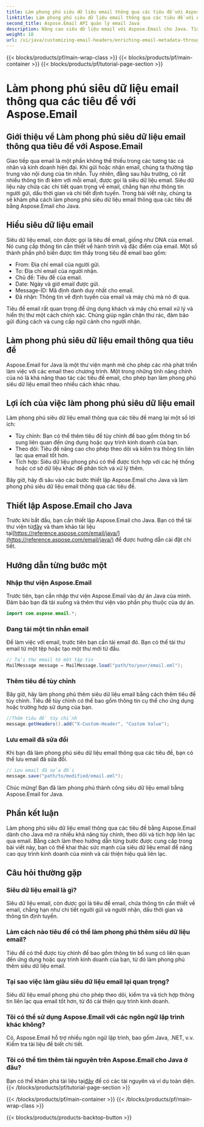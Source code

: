 ```yaml
---
title: Làm phong phú siêu dữ liệu email thông qua các tiêu đề với Aspose.Email
linktitle: Làm phong phú siêu dữ liệu email thông qua các tiêu đề với Aspose.Email
second_title: Aspose.Email API quản lý email Java
description: Nâng cao siêu dữ liệu email với Aspose.Email cho Java. Tìm hiểu cách làm phong phú tiêu đề email để cải thiện khả năng theo dõi và tùy chỉnh với Aspose.Email.
weight: 18
url: /vi/java/customizing-email-headers/enriching-email-metadata-through-headers/
---
```


{{< blocks/products/pf/main-wrap-class >}}
{{< blocks/products/pf/main-container >}}
{{< blocks/products/pf/tutorial-page-section >}}

# Làm phong phú siêu dữ liệu email thông qua các tiêu đề với Aspose.Email


## Giới thiệu về Làm phong phú siêu dữ liệu email thông qua tiêu đề với Aspose.Email

Giao tiếp qua email là một phần không thể thiếu trong các tương tác cá nhân và kinh doanh hiện đại. Khi gửi hoặc nhận email, chúng ta thường tập trung vào nội dung của tin nhắn. Tuy nhiên, đằng sau hậu trường, có rất nhiều thông tin đi kèm với mỗi email, được gọi là siêu dữ liệu email. Siêu dữ liệu này chứa các chi tiết quan trọng về email, chẳng hạn như thông tin người gửi, dấu thời gian và chi tiết định tuyến. Trong bài viết này, chúng ta sẽ khám phá cách làm phong phú siêu dữ liệu email thông qua các tiêu đề bằng Aspose.Email cho Java.

## Hiểu siêu dữ liệu email

Siêu dữ liệu email, còn được gọi là tiêu đề email, giống như DNA của email. Nó cung cấp thông tin cần thiết về hành trình và đặc điểm của email. Một số thành phần phổ biến được tìm thấy trong tiêu đề email bao gồm:

- From: Địa chỉ email của người gửi.
- To: Địa chỉ email của người nhận.
- Chủ đề: Tiêu đề của email.
- Date: Ngày và giờ email được gửi.
- Message-ID: Mã định danh duy nhất cho email.
- Đã nhận: Thông tin về định tuyến của email và máy chủ mà nó đi qua.

Tiêu đề email rất quan trọng để ứng dụng khách và máy chủ email xử lý và hiển thị thư một cách chính xác. Chúng giúp ngăn chặn thư rác, đảm bảo gửi đúng cách và cung cấp ngữ cảnh cho người nhận.

## Làm phong phú siêu dữ liệu email thông qua tiêu đề

Aspose.Email for Java là một thư viện mạnh mẽ cho phép các nhà phát triển làm việc với các email theo chương trình. Một trong những tính năng chính của nó là khả năng thao tác các tiêu đề email, cho phép bạn làm phong phú siêu dữ liệu email theo nhiều cách khác nhau.

## Lợi ích của việc làm phong phú siêu dữ liệu email

Làm phong phú siêu dữ liệu email thông qua các tiêu đề mang lại một số lợi ích:

- Tùy chỉnh: Bạn có thể thêm tiêu đề tùy chỉnh để bao gồm thông tin bổ sung liên quan đến ứng dụng hoặc quy trình kinh doanh của bạn.
- Theo dõi: Tiêu đề nâng cao cho phép theo dõi và kiểm tra thông tin liên lạc qua email tốt hơn.
- Tích hợp: Siêu dữ liệu phong phú có thể được tích hợp với các hệ thống hoặc cơ sở dữ liệu khác để phân tích và xử lý thêm.

Bây giờ, hãy đi sâu vào các bước thiết lập Aspose.Email cho Java và làm phong phú siêu dữ liệu email thông qua các tiêu đề.

## Thiết lập Aspose.Email cho Java

 Trước khi bắt đầu, bạn cần thiết lập Aspose.Email cho Java. Bạn có thể tải thư viện từ[đây](https://releases.aspose.com/email/java/) và tham khảo tài liệu tại[https://reference.aspose.com/email/java/](https://reference.aspose.com/email/java/) để được hướng dẫn cài đặt chi tiết.

## Hướng dẫn từng bước một

### Nhập thư viện Aspose.Email

Trước tiên, bạn cần nhập thư viện Aspose.Email vào dự án Java của mình. Đảm bảo bạn đã tải xuống và thêm thư viện vào phần phụ thuộc của dự án.

```java
import com.aspose.email.*;
```

### Đang tải một tin nhắn email

Để làm việc với email, trước tiên bạn cần tải email đó. Bạn có thể tải thư email từ một tệp hoặc tạo một thư mới từ đầu.

```java
// Tải thư email từ một tập tin
MailMessage message = MailMessage.load("path/to/your/email.eml");
```

### Thêm tiêu đề tùy chỉnh

Bây giờ, hãy làm phong phú thêm siêu dữ liệu email bằng cách thêm tiêu đề tùy chỉnh. Tiêu đề tùy chỉnh có thể bao gồm thông tin cụ thể cho ứng dụng hoặc trường hợp sử dụng của bạn.

```java
//Thêm tiêu đề tùy chỉnh
message.getHeaders().add("X-Custom-Header", "Custom Value");
```

### Lưu email đã sửa đổi

Khi bạn đã làm phong phú siêu dữ liệu email thông qua các tiêu đề, bạn có thể lưu email đã sửa đổi.

```java
// Lưu email đã sửa đổi
message.save("path/to/modified/email.eml");
```

Chúc mừng! Bạn đã làm phong phú thành công siêu dữ liệu email bằng Aspose.Email for Java.

## Phần kết luận

Làm phong phú siêu dữ liệu email thông qua các tiêu đề bằng Aspose.Email dành cho Java mở ra nhiều khả năng tùy chỉnh, theo dõi và tích hợp liên lạc qua email. Bằng cách làm theo hướng dẫn từng bước được cung cấp trong bài viết này, bạn có thể khai thác sức mạnh của siêu dữ liệu email để nâng cao quy trình kinh doanh của mình và cải thiện hiệu quả liên lạc.

## Câu hỏi thường gặp

### Siêu dữ liệu email là gì?

Siêu dữ liệu email, còn được gọi là tiêu đề email, chứa thông tin cần thiết về email, chẳng hạn như chi tiết người gửi và người nhận, dấu thời gian và thông tin định tuyến.

### Làm cách nào tiêu đề có thể làm phong phú thêm siêu dữ liệu email?

Tiêu đề có thể được tùy chỉnh để bao gồm thông tin bổ sung có liên quan đến ứng dụng hoặc quy trình kinh doanh của bạn, từ đó làm phong phú thêm siêu dữ liệu email.

### Tại sao việc làm giàu siêu dữ liệu email lại quan trọng?

Siêu dữ liệu email phong phú cho phép theo dõi, kiểm tra và tích hợp thông tin liên lạc qua email tốt hơn, từ đó cải thiện quy trình kinh doanh.

### Tôi có thể sử dụng Aspose.Email với các ngôn ngữ lập trình khác không?

Có, Aspose.Email hỗ trợ nhiều ngôn ngữ lập trình, bao gồm Java, .NET, v.v. Kiểm tra tài liệu để biết chi tiết.

### Tôi có thể tìm thêm tài nguyên trên Aspose.Email cho Java ở đâu?

 Bạn có thể khám phá tài liệu tại[đây](https://reference.aspose.com/email/java/) để có các tài nguyên và ví dụ toàn diện.
{{< /blocks/products/pf/tutorial-page-section >}}

{{< /blocks/products/pf/main-container >}}
{{< /blocks/products/pf/main-wrap-class >}}

{{< blocks/products/products-backtop-button >}}
